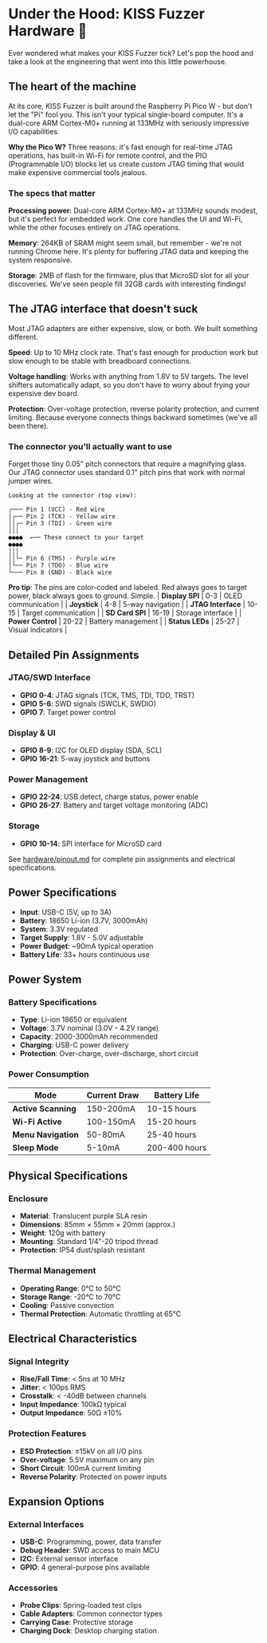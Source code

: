 # Under the Hood: KISS Fuzzer Hardware 🔧

Ever wondered what makes your KISS Fuzzer tick? Let's pop the hood and take a look at the engineering that went into this little powerhouse.

## The heart of the machine

At its core, KISS Fuzzer is built around the Raspberry Pi Pico W - but don't let the "Pi" fool you. This isn't your typical single-board computer. It's a dual-core ARM Cortex-M0+ running at 133MHz with seriously impressive I/O capabilities.

**Why the Pico W?** Three reasons: it's fast enough for real-time JTAG operations, has built-in Wi-Fi for remote control, and the PIO (Programmable I/O) blocks let us create custom JTAG timing that would make expensive commercial tools jealous.

### The specs that matter

**Processing power**: Dual-core ARM Cortex-M0+ at 133MHz sounds modest, but it's perfect for embedded work. One core handles the UI and Wi-Fi, while the other focuses entirely on JTAG operations.

**Memory**: 264KB of SRAM might seem small, but remember - we're not running Chrome here. It's plenty for buffering JTAG data and keeping the system responsive.

**Storage**: 2MB of flash for the firmware, plus that MicroSD slot for all your discoveries. We've seen people fill 32GB cards with interesting findings!

## The JTAG interface that doesn't suck

Most JTAG adapters are either expensive, slow, or both. We built something different.

**Speed**: Up to 10 MHz clock rate. That's fast enough for production work but slow enough to be stable with breadboard connections.

**Voltage handling**: Works with anything from 1.8V to 5V targets. The level shifters automatically adapt, so you don't have to worry about frying your expensive dev board.

**Protection**: Over-voltage protection, reverse polarity protection, and current limiting. Because everyone connects things backward sometimes (we've all been there).

### The connector you'll actually want to use

Forget those tiny 0.05" pitch connectors that require a magnifying glass. Our JTAG connector uses standard 0.1" pitch pins that work with normal jumper wires.

```
Looking at the connector (top view):

┌─── Pin 1 (VCC) - Red wire
│┌── Pin 2 (TCK) - Yellow wire  
││┌─ Pin 3 (TDI) - Green wire
│││
●●●●  ←── These connect to your target
●●●●
│││
││└─ Pin 6 (TMS) - Purple wire
│└── Pin 7 (TDO) - Blue wire
└─── Pin 8 (GND) - Black wire
```

**Pro tip**: The pins are color-coded and labeled. Red always goes to target power, black always goes to ground. Simple.
| **Display SPI** | 0-3 | OLED communication |
| **Joystick** | 4-8 | 5-way navigation |
| **JTAG Interface** | 10-15 | Target communication |
| **SD Card SPI** | 16-19 | Storage interface |
| **Power Control** | 20-22 | Battery management |
| **Status LEDs** | 25-27 | Visual indicators |

## Detailed Pin Assignments

### JTAG/SWD Interface
- **GPIO 0-4**: JTAG signals (TCK, TMS, TDI, TDO, TRST)
- **GPIO 5-6**: SWD signals (SWCLK, SWDIO)
- **GPIO 7**: Target power control

### Display & UI
- **GPIO 8-9**: I2C for OLED display (SDA, SCL)
- **GPIO 16-21**: 5-way joystick and buttons

### Power Management
- **GPIO 22-24**: USB detect, charge status, power enable
- **GPIO 26-27**: Battery and target voltage monitoring (ADC)

### Storage
- **GPIO 10-14**: SPI interface for MicroSD card

See [hardware/pinout.md](../hardware/pinout.md) for complete pin assignments and electrical specifications.

## Power Specifications

- **Input**: USB-C (5V, up to 3A)
- **Battery**: 18650 Li-ion (3.7V, 3000mAh)
- **System**: 3.3V regulated
- **Target Supply**: 1.8V - 5.0V adjustable
- **Power Budget**: ~90mA typical operation
- **Battery Life**: 33+ hours continuous use

## Power System

### Battery Specifications

- **Type**: Li-ion 18650 or equivalent
- **Voltage**: 3.7V nominal (3.0V - 4.2V range)
- **Capacity**: 2000-3000mAh recommended
- **Charging**: USB-C power delivery
- **Protection**: Over-charge, over-discharge, short circuit

### Power Consumption

| Mode | Current Draw | Battery Life |
|------|-------------|--------------|
| **Active Scanning** | 150-200mA | 10-15 hours |
| **Wi-Fi Active** | 100-150mA | 15-20 hours |
| **Menu Navigation** | 50-80mA | 25-40 hours |
| **Sleep Mode** | 5-10mA | 200-400 hours |

## Physical Specifications

### Enclosure

- **Material**: Translucent purple SLA resin
- **Dimensions**: 85mm × 55mm × 20mm (approx.)
- **Weight**: 120g with battery
- **Mounting**: Standard 1/4"-20 tripod thread
- **Protection**: IP54 dust/splash resistant

### Thermal Management

- **Operating Range**: 0°C to 50°C
- **Storage Range**: -20°C to 70°C
- **Cooling**: Passive convection
- **Thermal Protection**: Automatic throttling at 65°C

## Electrical Characteristics

### Signal Integrity

- **Rise/Fall Time**: < 5ns at 10 MHz
- **Jitter**: < 100ps RMS
- **Crosstalk**: < -40dB between channels
- **Input Impedance**: 100kΩ typical
- **Output Impedance**: 50Ω ±10%

### Protection Features

- **ESD Protection**: ±15kV on all I/O pins
- **Over-voltage**: 5.5V maximum on any pin
- **Short Circuit**: 100mA current limiting
- **Reverse Polarity**: Protected on power inputs

## Expansion Options

### External Interfaces

- **USB-C**: Programming, power, data transfer
- **Debug Header**: SWD access to main MCU
- **I2C**: External sensor interface
- **GPIO**: 4 general-purpose pins available

### Accessories

- **Probe Clips**: Spring-loaded test clips
- **Cable Adapters**: Common connector types
- **Carrying Case**: Protective storage
- **Charging Dock**: Desktop charging station
